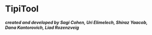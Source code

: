 # TipiTool

##### created and developed by Sagi Cohen, Uri Elimelech, Shiraz Yaacob, Dana Kantorovich, Liad Rozenzveig